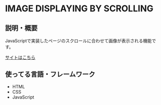 # IMAGE DISPLAYING BY SCROLLING

## 説明・概要
JavaScriptで実装したページのスクロールに合わせて画像が表示される機能です。

[サイトはこちら](https://ashley-bbe.github.io/js-template-image-scroll-display/)


## 使ってる言語・フレームワーク

* HTML
* CSS
* JavaScript
